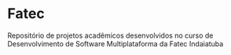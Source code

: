 # Fatec
Repositório de projetos acadêmicos desenvolvidos no curso de Desenvolvimento de Software Multiplataforma da Fatec Indaiatuba 
